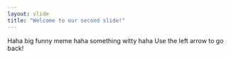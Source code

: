 ```yaml
---
layout: slide
title: "Welcome to our second slide!"
---
```

Haha big funny meme haha something witty haha
Use the left arrow to go back!
